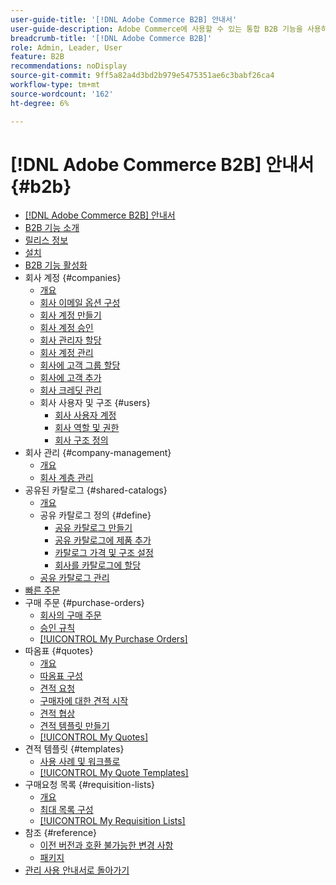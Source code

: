 ```yaml
---
user-guide-title: '[!DNL Adobe Commerce B2B] 안내서'
user-guide-description: Adobe Commerce에 사용할 수 있는 통합 B2B 기능을 사용하는 방법에 대해 알아봅니다.
breadcrumb-title: '[!DNL Adobe Commerce B2B]'
role: Admin, Leader, User
feature: B2B
recommendations: noDisplay
source-git-commit: 9ff5a82a4d3bd2b979e5475351ae6c3babf26ca4
workflow-type: tm+mt
source-wordcount: '162'
ht-degree: 6%

---
```



# [!DNL Adobe Commerce B2B] 안내서 {#b2b}

+ [[!DNL Adobe Commerce B2B] 안내서](guide-overview.md)
+ [B2B 기능 소개](introduction.md)
+ [릴리스 정보](release-notes.md)
+ [설치](install.md)
+ [B2B 기능 활성화](enable-basic-features.md)
+ 회사 계정 {#companies}
   + [개요](account-companies.md)
   + [회사 이메일 옵션 구성](email-company-configuration.md)
   + [회사 계정 만들기](account-company-create.md)
   + [회사 계정 승인](account-company-approve.md)
   + [회사 관리자 할당](account-company-admin.md)
   + [회사 계정 관리](account-company-manage.md)
   + [회사에 고객 그룹 할당](account-company-customer-group.md)
   + [회사에 고객 추가](customer-assign-company.md)
   + [회사 크레딧 관리](credit-company.md)
   + 회사 사용자 및 구조 {#users}
      + [회사 사용자 계정](account-company-users.md)
      + [회사 역할 및 권한](account-company-roles-permissions.md)
      + [회사 구조 정의](account-company-structure.md)
+ 회사 관리 {#company-management}
   + [개요](manage-companies.md)
   + [회사 계층 관리](manage-company-hierarchy.md)
+ 공유된 카탈로그 {#shared-catalogs}
   + [개요](catalog-shared.md)
   + 공유 카탈로그 정의 {#define}
      + [공유 카탈로그 만들기](catalog-shared-create.md)
      + [공유 카탈로그에 제품 추가](catalog-shared-product-add.md)
      + [카탈로그 가격 및 구조 설정](catalog-shared-pricing-structure.md)
      + [회사를 카탈로그에 할당](catalog-shared-assign-companies.md)
   + [공유 카탈로그 관리](catalog-shared-manage.md)
+ [빠른 주문](quick-order.md)
+ 구매 주문 {#purchase-orders}
   + [회사의 구매 주문](purchase-order-flow.md)
   + [승인 규칙](account-dashboard-approval-rules.md)
   + [[!UICONTROL My Purchase Orders]](account-dashboard-my-purchase-orders.md)
+ 따옴표 {#quotes}
   + [개요](quotes.md)
   + [따옴표 구성](configure-quotes.md)
   + [견적 요청](quote-request.md)
   + [구매자에 대한 견적 시작](sales-rep-initiates-quote.md)
   + [견적 협상](quote-price-negotiation.md)
   + [견적 템플릿 만들기](quote-templates.md)
   + [[!UICONTROL My Quotes]](account-dashboard-my-quotes.md)
+ 견적 템플릿 {#templates}
   + [사용 사례 및 워크플로](quote-templates-overview.md)
   + [[!UICONTROL My Quote Templates]](account-dashboard-my-quote-templates.md)
+ 구매요청 목록 {#requisition-lists}
   + [개요](requisition-lists.md)
   + [최대 목록 구성](configure-requisition-lists.md)
   + [[!UICONTROL My Requisition Lists]](account-dashboard-requisition-lists-manage.md)
+ 참조 {#reference}
   + [이전 버전과 호환 불가능한 변경 사항](backward-incompatible-changes.md)
   + [패키지](packages.md)
+ [관리 사용 안내서로 돌아가기](https://experienceleague.adobe.com/en/docs/commerce-admin/user-guides/home)
